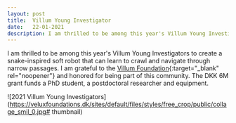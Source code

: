 ```yaml
---
layout: post
title:  Villum Young Investigator
date:   22-01-2021
description: I am thrilled to be among this year's Villum Young Investigators. We received a DKK 6M grant from the Villum Foundation that funds a PhD student, a postdoctoral researcher and equipment for creating a snake-inspired soft robot.
---
```

I am thrilled to be among this year's Villum Young Investigators to create a snake-inspired soft robot that can learn to crawl and navigate through narrow passages. I am grateful to the [<u>Villum Foundation</u>](https://veluxfoundations.dk/en/19-new-villum-young-investigators-in-2021){:target="_blank" rel="noopener"} and honored for being part of this community. The DKK 6M grant funds a PhD student, a postdoctoral researcher and equipment.


![2021 Villum Young Investigators](https://veluxfoundations.dk/sites/default/files/styles/free_crop/public/collage_smil_0.jpg# thumbnail)
